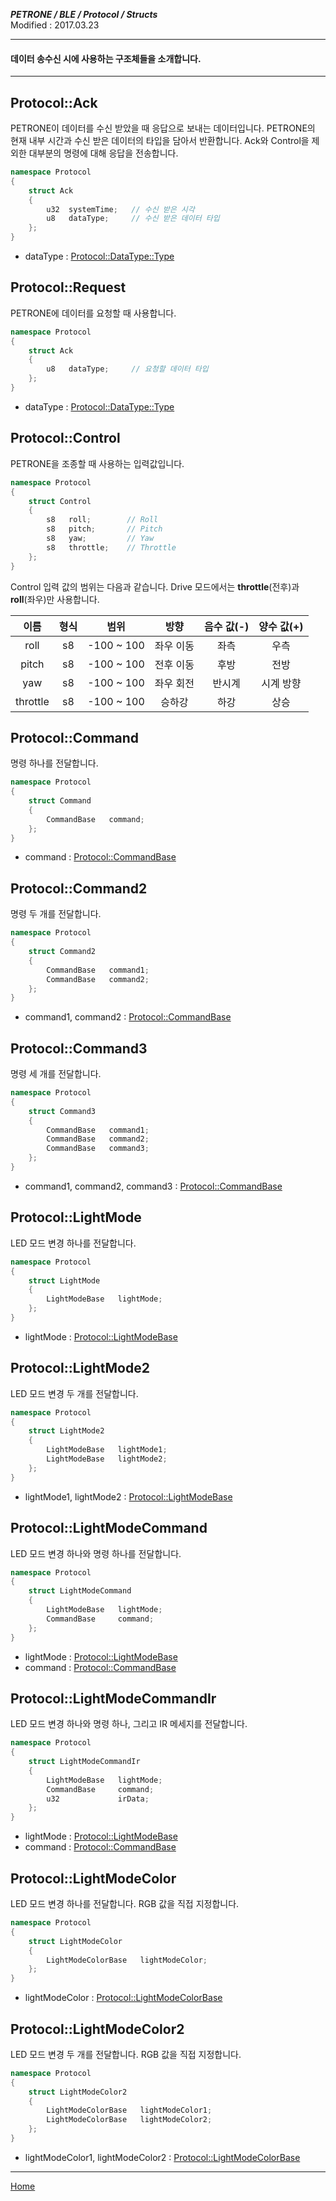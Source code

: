 ***PETRONE / BLE / Protocol / Structs***<br>
Modified : 2017.03.23

---

#### 데이터 송수신 시에 사용하는 구조체들을 소개합니다.

---


## <a name="Ack">Protocol::Ack</a>
PETRONE이 데이터를 수신 받았을 때 응답으로 보내는 데이터입니다. PETRONE의 현재 내부 시간과 수신 받은 데이터의 타입을 담아서 반환합니다. Ack와 Control을 제외한 대부분의 명령에 대해 응답을 전송합니다.
```cpp
namespace Protocol
{
    struct Ack
    {
        u32  systemTime;   // 수신 받은 시각
        u8   dataType;     // 수신 받은 데이터 타입
    };
}
```
- dataType : [Protocol::DataType::Type](ble_protocol_datatype.md#DataType)


## <a name="Request">Protocol::Request</a>
PETRONE에 데이터를 요청할 때 사용합니다.
```cpp
namespace Protocol
{
    struct Ack
    {
        u8   dataType;     // 요청할 데이터 타입
    };
}
```
- dataType : [Protocol::DataType::Type](ble_protocol_datatype.md#DataType)


## <a name="Control">Protocol::Control</a>
PETRONE을 조종할 때 사용하는 입력값입니다.
```cpp
namespace Protocol
{
    struct Control
    {
        s8   roll;        // Roll
        s8   pitch;       // Pitch
        s8   yaw;         // Yaw
        s8   throttle;    // Throttle
    };
}
```

Control 입력 값의 범위는 다음과 같습니다. Drive 모드에서는 **throttle**(전후)과 **roll**(좌우)만 사용합니다.


|이름      | 형식 | 범위        | 방향      | 음수 값(-) | 양수 값(+)    |
|:--------:|:----:|:-----------:|:---------:|:----------:|:-------------:|
| roll     | s8   | -100 ~ 100  | 좌우 이동 | 좌측       | 우측          |
| pitch    | s8   | -100 ~ 100  | 전후 이동 | 후방       | 전방          |
| yaw      | s8   | -100 ~ 100  | 좌우 회전 | 반시계     | 시계 방향     |
| throttle | s8   | -100 ~ 100  | 승하강    | 하강       | 상승          |


## <a name="Command">Protocol::Command</a>
명령 하나를 전달합니다.
```cpp
namespace Protocol
{
    struct Command
    {
        CommandBase   command;
    };
}
```
- command : [Protocol::CommandBase](ble_protocol_base_structs.md#CommandBase)


## <a name="Command2">Protocol::Command2</a>
명령 두 개를 전달합니다.
```cpp
namespace Protocol
{
    struct Command2
    {
        CommandBase   command1;
        CommandBase   command2;
    };
}
```
- command1, command2 : [Protocol::CommandBase](ble_protocol_base_structs.md#CommandBase)


## <a name="Command3">Protocol::Command3</a>
명령 세 개를 전달합니다.
```cpp
namespace Protocol
{
    struct Command3
    {
        CommandBase   command1;
        CommandBase   command2;
        CommandBase   command3;
    };
}
```
- command1, command2, command3 : [Protocol::CommandBase](ble_protocol_base_structs.md#CommandBase)


## <a name="LightMode">Protocol::LightMode</a>
LED 모드 변경 하나를 전달합니다.
```cpp
namespace Protocol
{
    struct LightMode
    {
        LightModeBase   lightMode;
    };
}
```
- lightMode : [Protocol::LightModeBase](ble_protocol_base_structs.md#LightModeBase)


## <a name="LightMode2">Protocol::LightMode2</a>
LED 모드 변경 두 개를 전달합니다.
```cpp
namespace Protocol
{
    struct LightMode2
    {
        LightModeBase   lightMode1;
        LightModeBase   lightMode2;
    };
}
```
- lightMode1, lightMode2 : [Protocol::LightModeBase](ble_protocol_base_structs.md#LightModeBase)


## <a name="LightModeCommand">Protocol::LightModeCommand</a>
LED 모드 변경 하나와 명령 하나를 전달합니다.
```cpp
namespace Protocol
{
    struct LightModeCommand
    {
        LightModeBase   lightMode;
        CommandBase     command;
    };
}
```
- lightMode : [Protocol::LightModeBase](ble_protocol_base_structs.md#LightModeBase)
- command : [Protocol::CommandBase](ble_protocol_base_structs.md#CommandBase)


## <a name="LightModeCommandIr">Protocol::LightModeCommandIr</a>
LED 모드 변경 하나와 명령 하나, 그리고 IR 메세지를 전달합니다.
```cpp
namespace Protocol
{
    struct LightModeCommandIr
    {
        LightModeBase   lightMode;
        CommandBase     command;
        u32             irData;
    };
}
```
- lightMode : [Protocol::LightModeBase](ble_protocol_base_structs.md#LightModeBase)
- command : [Protocol::CommandBase](ble_protocol_base_structs.md#CommandBase)


## <a name="LightModeColor">Protocol::LightModeColor</a>
LED 모드 변경 하나를 전달합니다. RGB 값을 직접 지정합니다.
```cpp
namespace Protocol
{
    struct LightModeColor
    {
        LightModeColorBase   lightModeColor;
    };
}
```
- lightModeColor : [Protocol::LightModeColorBase](ble_protocol_base_structs.md#LightModeColorBase)


## <a name="LightModeColor2">Protocol::LightModeColor2</a>
LED 모드 변경 두 개를 전달합니다. RGB 값을 직접 지정합니다.
```cpp
namespace Protocol
{
    struct LightModeColor2
    {
        LightModeColorBase   lightModeColor1;
        LightModeColorBase   lightModeColor2;
    };
}
```
- lightModeColor1, lightModeColor2 : [Protocol::LightModeColorBase](ble_protocol_base_structs.md#LightModeColorBase)





---
[Home](README.md)

